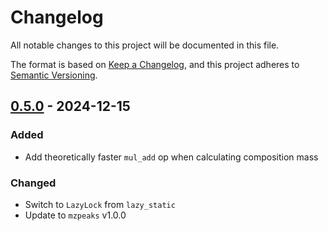 # Changelog

All notable changes to this project will be documented in this file.

The format is based on [Keep a Changelog](https://keepachangelog.com/en/1.0.0/),
and this project adheres to [Semantic Versioning](https://semver.org/spec/v2.0.0.html).

## [0.5.0] - 2024-12-15

### Added

- Add theoretically faster `mul_add` op when calculating composition mass

### Changed

- Switch to `LazyLock` from `lazy_static`
- Update to `mzpeaks` v1.0.0

[0.5.0]: https://github.com/mobiusklein/chemical_elements/compare/v0.4.0..v0.5.0

<!-- generated by git-cliff -->
